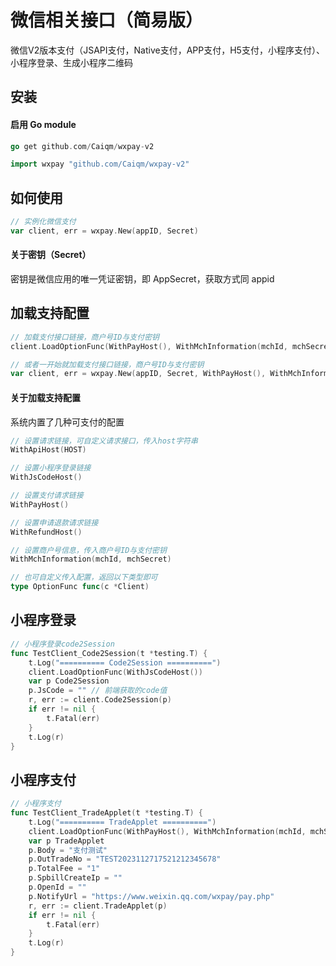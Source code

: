 # 微信相关接口（简易版）
微信V2版本支付（JSAPI支付，Native支付，APP支付，H5支付，小程序支付）、小程序登录、生成小程序二维码

## 安装

#### 启用 Go module

```go
go get github.com/Caiqm/wxpay-v2
```

```go
import wxpay "github.com/Caiqm/wxpay-v2"
```

## 如何使用

```go
// 实例化微信支付
var client, err = wxpay.New(appID, Secret)
```

#### 关于密钥（Secret）

密钥是微信应用的唯一凭证密钥，即 AppSecret，获取方式同 appid

## 加载支持配置

```go
// 加载支付接口链接，商户号ID与支付密钥
client.LoadOptionFunc(WithPayHost(), WithMchInformation(mchId, mchSecret))

// 或者一开始就加载支付接口链接，商户号ID与支付密钥
var client, err = wxpay.New(appID, Secret, WithPayHost(), WithMchInformation(mchId, mchSecret))
```

#### 关于加载支持配置

系统内置了几种可支付的配置

```go
// 设置请求链接，可自定义请求接口，传入host字符串
WithApiHost(HOST)

// 设置小程序登录链接
WithJsCodeHost()

// 设置支付请求链接
WithPayHost()

// 设置申请退款请求链接
WithRefundHost()

// 设置商户号信息，传入商户号ID与支付密钥
WithMchInformation(mchId, mchSecret)

// 也可自定义传入配置，返回以下类型即可
type OptionFunc func(c *Client)
```

## 小程序登录
```go
// 小程序登录code2Session
func TestClient_Code2Session(t *testing.T) {
	t.Log("========== Code2Session ==========")
	client.LoadOptionFunc(WithJsCodeHost())
	var p Code2Session
	p.JsCode = "" // 前端获取的code值
	r, err := client.Code2Session(p)
	if err != nil {
		t.Fatal(err)
	}
	t.Log(r)
}
```

## 小程序支付
```go
// 小程序支付
func TestClient_TradeApplet(t *testing.T) {
	t.Log("========== TradeApplet ==========")
	client.LoadOptionFunc(WithPayHost(), WithMchInformation(mchId, mchSecret))
	var p TradeApplet
	p.Body = "支付测试"
	p.OutTradeNo = "TEST2023112717521212345678"
	p.TotalFee = "1"
	p.SpbillCreateIp = ""
	p.OpenId = ""
	p.NotifyUrl = "https://www.weixin.qq.com/wxpay/pay.php"
	r, err := client.TradeApplet(p)
	if err != nil {
		t.Fatal(err)
	}
	t.Log(r)
}
```